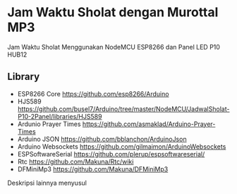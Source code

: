 # Jam Waktu Sholat dengan Murottal MP3
Jam Waktu Sholat Menggunakan NodeMCU ESP8266 dan Panel LED P10 HUB12

## Library

- ESP8266 Core https://github.com/esp8266/Arduino
- HJS589 https://github.com/busel7/Arduino/tree/master/NodeMCU/JadwalSholat-P10-2Panel/libraries/HJS589
- Ardunio Prayer Times https://github.com/asmaklad/Arduino-Prayer-Times
- Arduino JSON https://github.com/bblanchon/ArduinoJson
- Arduino Websockets https://github.com/gilmaimon/ArduinoWebsockets
- ESPSoftwareSerial https://github.com/plerup/espsoftwareserial/
- Rtc https://github.com/Makuna/Rtc/wiki
- DFMiniMp3 https://github.com/Makuna/DFMiniMp3

Deskripsi lainnya menyusul

